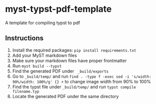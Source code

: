 # myst-typst-pdf-template

A template for compiling typst to pdf

## Instructions

1. Install the required packages: `pip install requirements.txt`
2. Add your MyST markdown files
3. Make sure your markdown files have proper frontmatter
4. Run `myst build --typst`
5. Find the generated PDF under ` _build/exports`
6. Go to `_build/temp/` and run `find . -type f -exec sed -i 's/width: 90%/width: 100%/g' {} +` to change image width from 90% to 100%
7. Find the typst file under `_build/temp/` and run `typst compile filename.typ`
8. Locate the generated PDF under the same directory

